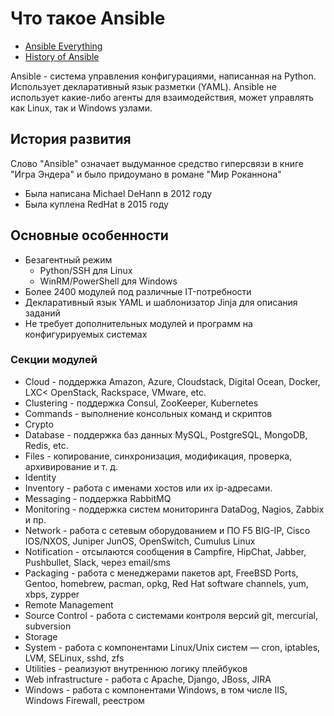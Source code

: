 # Что такое Ansible

- [Ansible Everything](https://www.ansible.com/hubfs/2018_Content/AnsibleEverything-Master.pdf?hsLang=en-us)
- [History of Ansible](https://www.ansible.com/blog/2013/12/08/the-origins-of-ansible)


Ansible - система управления конфигурациями, написанная на Python. Использует декларативный язык разметки (YAML). Ansible не использует какие-либо агенты для взаимодействия, может управлять как Linux, так и Windows узлами.


## История развития

Слово "Ansible" означает выдуманное средство гиперсвязи в книге "Игра Эндера" и было придоумано в романе "Мир Роканнона"

- Была написана Michael DeHann в 2012 году
- Была куплена RedHat в 2015 году


## Основные особенности

- Безагентный режим
  - Python/SSH для Linux
  - WinRM/PowerShell для Windows
- Более 2400 модулей под различные IT-потребности
- Декларативный язык YAML и шаблонизатор Jinja для описания заданий
- Не требует дополнительных модулей и программ на конфигурируемых системах


### Секции модулей

- Cloud - поддержка Amazon, Azure, Cloudstack, Digital Ocean, Docker, LXC< OpenStack, Rackspace, VMware, etc.
- Clustering - поддержка Consul, ZooKeeper, Kubernetes
- Commands - выполнение консольных команд и скриптов
- Crypto
- Database - поддержка баз данных MySQL, PostgreSQL, MongoDB, Redis, etc.
- Files - копирование, синхронизация, модификация, проверка, архивирование и т. д.
- Identity
- Inventory - работа с именами хостов или их ip-адресами.
- Messaging - поддержка RabbitMQ
- Monitoring - поддержка систем мониторинга DataDog, Nagios, Zabbix и пр.
- Network - работа с сетевым оборудованием и ПО F5 BIG-IP, Cisco IOS/NXOS, Juniper JunOS, OpenSwitch, Cumulus Linux
- Notification - отсылаются сообщения в Campfire, HipChat, Jabber, Pushbullet, Slack, через email/sms
- Packaging - работа с менеджерами пакетов apt, FreeBSD Ports, Gentoo, homebrew, pacman, opkg, Red Hat software channels, yum, xbps, zypper
- Remote Management
- Source Control - работа с системами контроля версий git, mercurial, subversion
- Storage
- System - работа с компонентами Linux/Unix систем — cron, iptables, LVM, SELinux, sshd, zfs
- Utilities - реализуют внутреннюю логику плейбуков
- Web infrastructure - работа с Apache, Django, JBoss, JIRA
- Windows - работа с компонентами Windows, в том числе IIS, Windows Firewall, реестром
